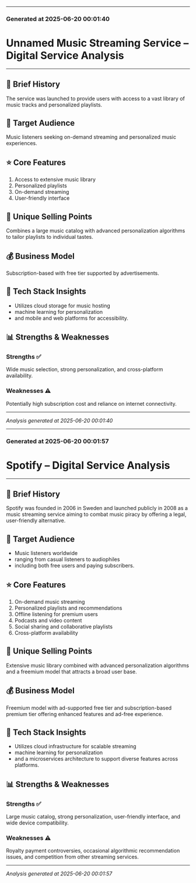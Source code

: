 

---
### Generated at 2025-06-20 00:01:40

# Unnamed Music Streaming Service – Digital Service Analysis

---

## 📅 Brief History
The service was launched to provide users with access to a vast library of music tracks and personalized playlists.

## 👥 Target Audience
Music listeners seeking on-demand streaming and personalized music experiences.

## ⭐ Core Features
1. Access to extensive music library
2. Personalized playlists
3. On-demand streaming
4. User-friendly interface

## 🎯 Unique Selling Points
Combines a large music catalog with advanced personalization algorithms to tailor playlists to individual tastes.

## 💰 Business Model
Subscription-based with free tier supported by advertisements.

## 🔧 Tech Stack Insights
- Utilizes cloud storage for music hosting
- machine learning for personalization
- and mobile and web platforms for accessibility.

## 📊 Strengths & Weaknesses

### Strengths ✅
Wide music selection, strong personalization, and cross-platform availability.

### Weaknesses ⚠️
Potentially high subscription cost and reliance on internet connectivity.

---
*Analysis generated at 2025-06-20 00:01:40*


---
### Generated at 2025-06-20 00:01:57

# Spotify – Digital Service Analysis

---

## 📅 Brief History
Spotify was founded in 2006 in Sweden and launched publicly in 2008 as a music streaming service aiming to combat music piracy by offering a legal, user-friendly alternative.

## 👥 Target Audience
- Music listeners worldwide
- ranging from casual listeners to audiophiles
- including both free users and paying subscribers.

## ⭐ Core Features
1. On-demand music streaming
2. Personalized playlists and recommendations
3. Offline listening for premium users
4. Podcasts and video content
5. Social sharing and collaborative playlists
6. Cross-platform availability

## 🎯 Unique Selling Points
Extensive music library combined with advanced personalization algorithms and a freemium model that attracts a broad user base.

## 💰 Business Model
Freemium model with ad-supported free tier and subscription-based premium tier offering enhanced features and ad-free experience.

## 🔧 Tech Stack Insights
- Utilizes cloud infrastructure for scalable streaming
- machine learning for personalization
- and a microservices architecture to support diverse features across platforms.

## 📊 Strengths & Weaknesses

### Strengths ✅
Large music catalog, strong personalization, user-friendly interface, and wide device compatibility.

### Weaknesses ⚠️
Royalty payment controversies, occasional algorithmic recommendation issues, and competition from other streaming services.

---
*Analysis generated at 2025-06-20 00:01:57*
